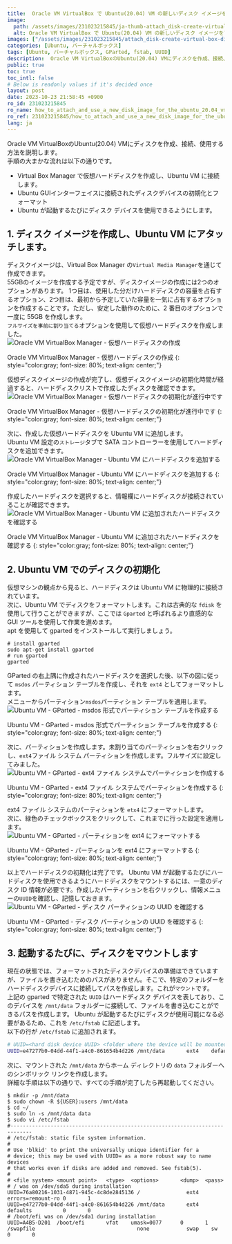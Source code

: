 ```yaml
---
title:  Oracle VM VirtualBox で Ubuntu(20.04) VM の新しいディスク イメージをアタッチして使用する方法
image:
  path: /assets/images/231023215845/ja-thumb-attach_disk-create-virtual-box-disk-image.png
  alt: Oracle VM VirtualBox で Ubuntu(20.04) VM の新しいディスク イメージをアタッチして使用する方法
images: ["/assets/images/231023215845/attach_disk-create-virtual-box-disk-image.png", "/assets/images/231023215845/attach_disk-virtual-box-media-image.png", "/assets/images/231023215845/attach_disk-choose-disk.png", "/assets/images/231023215845/attach_disk-attached-disk-image.png", "/assets/images/231023215845/attach_disk-create-partition-table.png", "/assets/images/231023215845/attach_disk-create-partition.png", "/assets/images/231023215845/attach_disk-format-disk.png", "/assets/images/231023215845/attach_disk-disk-uuid.png"]
categories: [Ubuntu, バーチャルボックス]
tags: [Ubuntu, バーチャルボックス, GParted, fstab, UUID]
description:  Oracle VM VirtualBoxのUbuntu(20.04) VMにディスクを作成、接続、使用する方法を説明します。手順の大まかな流れは以下の通りです。
public: true
toc: true
toc_intl: false
# Below is readonly values if it's decided once
layout: post
date: 2023-10-23 21:58:45 +0900
ro_id: 231023215845
ro_name: how_to_attach_and_use_a_new_disk_image_for_the_ubuntu_20.04_vm_in_oracle_vm_virtualbox
ro_ref: 231023215845/how_to_attach_and_use_a_new_disk_image_for_the_ubuntu_20.04_vm_in_oracle_vm_virtualbox
lang: ja
---
```

Oracle VM VirtualBoxのUbuntu(20.04) VMにディスクを作成、接続、使用する方法を説明します。  
手順の大まかな流れは以下の通りです。  
- Virtual Box Manager で仮想ハードディスクを作成し、Ubuntu VM に接続します。
- Ubuntu GUIインターフェイスに接続されたディスクデバイスの初期化とフォーマット
- Ubuntu が起動するたびにディスク デバイスを使用できるようにします。

## 1. ディスク イメージを作成し、Ubuntu VM にアタッチします。
ディスクイメージは、Virtual Box Manager の`Virtual Media Manager`を通じて作成できます。  
55GBのイメージを作成する予定ですが、ディスクイメージの作成には2つのオプションがあります。 1つ目は、使用した分だけハードディスクの容量を占有するオプション、2つ目は、最初から予定していた容量を一気に占有するオプションを作成することです。ただし、安定した動作のために、2 番目のオプションで一度に 55GB を作成します。  
`フルサイズを事前に割り当てる`オプションを使用して仮想ハードディスクを作成しました。  
![ Oracle VM VirtualBox Manager - 仮想ハードディスクの作成](/assets/images/231023215845/attach_disk-create-virtual-box-disk-image.png)  

Oracle VM VirtualBox Manager - 仮想ハードディスクの作成
{: style="color:gray; font-size: 80%; text-align: center;"}

仮想ディスクイメージの作成が完了し、仮想ディスクイメージの初期化時間が経過すると、ハードディスクリストで作成したディスクを確認できます。  
![Oracle VM VirtualBox Manager - 仮想ハードディスクの初期化が進行中です](/assets/images/231023215845/attach_disk-virtual-box-media-image.png)  

Oracle VM VirtualBox Manager - 仮想ハードディスクの初期化が進行中です
{: style="color:gray; font-size: 80%; text-align: center;"}

次に、作成した仮想ハー​​ドディスクを Ubuntu VM に追加します。  
Ubuntu VM 設定の`ストレージ`タブで SATA コントローラーを使用してハードディスクを追加できます。  
![Oracle VM VirtualBox Manager - Ubuntu VM にハードディスクを追加する](/assets/images/231023215845/attach_disk-choose-disk.png)  

Oracle VM VirtualBox Manager - Ubuntu VM にハードディスクを追加する
{: style="color:gray; font-size: 80%; text-align: center;"}

作成したハードディスクを選択すると、情報欄にハードディスクが接続されていることが確認できます。  
![Oracle VM VirtualBox Manager - Ubuntu VM に追加されたハードディスクを確認する](/assets/images/231023215845/attach_disk-attached-disk-image.png)  

Oracle VM VirtualBox Manager - Ubuntu VM に追加されたハードディスクを確認する
{: style="color:gray; font-size: 80%; text-align: center;"}

## 2. Ubuntu VM でのディスクの初期化
仮想マシンの観点から見ると、ハードディスクは Ubuntu VM に物理的に接続されています。  
次に、Ubuntu VM でディスクをフォーマットします。これは古典的な `fdisk` を使用して行うことができますが、ここでは `Gparted` と呼ばれるより直感的な GUI ツールを使用して作業を進めます。  
apt を使用して gparted をインストールして実行しましょう。  

```shell
# install gparted
sudo apt-get install gparted
# run gparted
gparted
```
GParted の右上隅に作成されたハードディスクを選択した後、以下の図に従って `msdos` パーティション テーブルを作成し、それを `ext4` としてフォーマットします。  
メニューからパーティション`msdos`パーティション テーブルを適用します。  
![Ubuntu VM - GParted - msdos 形式でパーティション テーブルを作成する](/assets/images/231023215845/attach_disk-create-partition-table.png)  

Ubuntu VM - GParted - msdos 形式でパーティション テーブルを作成する
{: style="color:gray; font-size: 80%; text-align: center;"}

次に、パーティションを作成します。未割り当てのパーティションを右クリックし、`ext4`ファイル システム パーティションを作成します。フルサイズに設定してみました。  
![Ubuntu VM - GParted - ext4 ファイル システムでパーティションを作成する](/assets/images/231023215845/attach_disk-create-partition.png)  

Ubuntu VM - GParted - ext4 ファイル システムでパーティションを作成する
{: style="color:gray; font-size: 80%; text-align: center;"}

ext4 ファイル システムのパーティションを `etx4` にフォーマットします。  
次に、緑色のチェックボックスをクリックして、これまでに行った設定を適用します。  
![Ubuntu VM - GParted - パーティションを ext4 にフォーマットする](/assets/images/231023215845/attach_disk-format-disk.png)  

Ubuntu VM - GParted - パーティションを ext4 にフォーマットする
{: style="color:gray; font-size: 80%; text-align: center;"}

以上でハードディスクの初期化は完了です。 Ubuntu VM が起動するたびにハードディスクを使用できるようにハードディスクをマウントするには、一意のディスク ID 情報が必要です。作成したパーティションを右クリックし、情報メニューの`UUID`を確認し、記憶しておきます。  
![Ubuntu VM - GParted - ディスク パーティションの UUID を確認する](/assets/images/231023215845/attach_disk-disk-uuid.png)  

Ubuntu VM - GParted - ディスク パーティションの UUID を確認する
{: style="color:gray; font-size: 80%; text-align: center;"}

## 3. 起動するたびに、ディスクをマウントします
現在の状態では、フォーマットされたディスクデバイスの準備はできていますが、ファイルを書き込むためのパスがありません。そこで、特定のフォルダーをハードディスクデバイスに接続してパスを作成します。これが`マウント`です。  
上記の gparted で特定された `UUID` はハードディスク デバイスを表しており、このデバイスを `/mnt/data` フォルダーに接続して、ファイルを書き込むことができるパスを作成します。 Ubuntu が起動するたびにディスクが使用可能になる必要があるため、これを `/etc/fstab` に記述します。  
以下の行が `/etc/fstab` に追加されます。  

```bash
# UUID=<hard disk device UUID> <folder where the device will be mounted> ext4    defaults          0       0 
UUID=e47277b0-04dd-44f1-a4c0-861654b4d226 /mnt/data       ext4    defaults          0       0 
```
次に、マウントされた `/mnt/data` からホーム ディレクトリの `data` フォルダーへのシンボリック リンクを作成します。  
詳細な手順は以下の通りで、すべての手順が完了したら再起動してください。  

```shell
$ mkdir -p /mnt/data
$ sudo chown -R ${USER}:users /mnt/data
$ cd ~/
$ sudo ln -s /mnt/data data
$ sudo vi /etc/fstab  
#-----------------------------------------------------------------------------
# /etc/fstab: static file system information.
#
# Use 'blkid' to print the universally unique identifier for a
# device; this may be used with UUID= as a more robust way to name devices
# that works even if disks are added and removed. See fstab(5).
#
# <file system> <mount point>   <type>  <options>       <dump>  <pass>
# / was on /dev/sda5 during installation
UUID=76a80216-1031-4871-945c-4c8de2845136 /               ext4    errors=remount-ro 0       1
UUID=e47277b0-04dd-44f1-a4c0-861654b4d226 /mnt/data       ext4    defaults          0       0 
# /boot/efi was on /dev/sda1 during installation
UUID=A4B5-D201  /boot/efi       vfat    umask=0077      0       1
/swapfile                                 none            swap    sw              0       0
```
